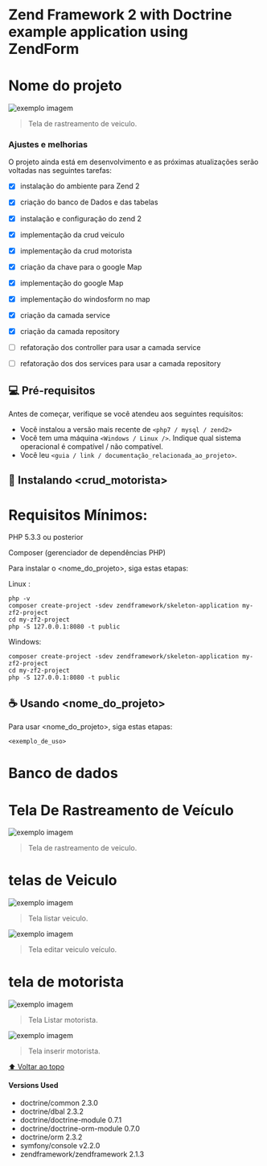 # Zend Framework 2 with Doctrine example application using ZendForm

# Nome do projeto

<!---Esses são exemplos. Veja https://shields.io para outras pessoas ou para personalizar este conjunto de escudos. Você pode querer incluir dependências, status do projeto e informações de licença aqui--->



<img src="public/images/googlemap.png" alt="exemplo imagem">

>Tela de rastreamento de veiculo.

### Ajustes e melhorias

O projeto ainda está em desenvolvimento e as próximas atualizações serão voltadas nas seguintes tarefas:

- [x]  instalação do ambiente para Zend 2
- [x]  criação do banco de Dados e das tabelas  
- [x]  instalação e configuração do zend 2
- [x]  implementação da crud veiculo
- [x]  implementação da crud motorista
- [x]  criação da chave para o google Map
- [x]  implementação do google Map 
- [x]  implementação do windosform no map
- [x]  criação da camada service
- [x]  criação da camada repository
- [ ]  refatoração dos controller para  usar a  camada service
- [ ]  refatoração dos dos services para  usar a  camada repository


## 💻 Pré-requisitos

Antes de começar, verifique se você atendeu aos seguintes requisitos:
<!---Estes são apenas requisitos de exemplo. Adicionar, duplicar ou remover conforme necessário--->
* Você instalou a versão mais recente de `<php7 / mysql / zend2>`
* Você tem uma máquina `<Windows / Linux />`. Indique qual sistema operacional é compatível / não compatível.
* Você leu `<guia / link / documentação_relacionada_ao_projeto>`.

## 🚀 Instalando <crud_motorista>

# Requisitos Mínimos:

 PHP 5.3.3 ou posterior

Composer (gerenciador de dependências PHP)

Para instalar o <nome_do_projeto>, siga estas etapas:

Linux :
```
php -v
composer create-project -sdev zendframework/skeleton-application my-zf2-project
cd my-zf2-project
php -S 127.0.0.1:8080 -t public
```

Windows:
```
composer create-project -sdev zendframework/skeleton-application my-zf2-project
cd my-zf2-project
php -S 127.0.0.1:8080 -t public
```

## ☕ Usando <nome_do_projeto>

Para usar <nome_do_projeto>, siga estas etapas:

```
<exemplo_de_uso>
```
# Banco de dados


# Tela  De Rastreamento de Veículo

<img src="public/images/googlemap.png" alt="exemplo imagem">

>Tela de rastreamento de veiculo.



# telas de Veiculo


<img src="public/images/listaveiculos.png" alt="exemplo imagem">

>Tela listar veiculo.

<img src="public/images/editarveiculo.png" alt="exemplo imagem">

>Tela editar veiculo veículo.

# tela de motorista 


<img src="public/images/listarmotorista.png" alt="exemplo imagem">

>Tela Listar motorista.

<img src="public/images/cadastrarmotorista.png" alt="exemplo imagem">

>Tela inserir motorista.


[⬆ Voltar ao topo](#crud_motorista)<br>




#### Versions Used

* doctrine/common                  2.3.0
* doctrine/dbal                    2.3.2
* doctrine/doctrine-module         0.7.1
* doctrine/doctrine-orm-module     0.7.0
* doctrine/orm                     2.3.2
* symfony/console                  v2.2.0
* zendframework/zendframework      2.1.3